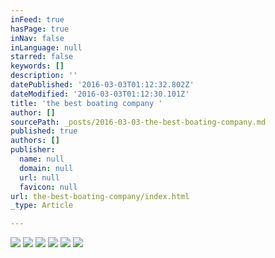 ```yaml
---
inFeed: true
hasPage: true
inNav: false
inLanguage: null
starred: false
keywords: []
description: ''
datePublished: '2016-03-03T01:12:32.802Z'
dateModified: '2016-03-03T01:12:30.101Z'
title: 'the best boating company '
author: []
sourcePath: _posts/2016-03-03-the-best-boating-company.md
published: true
authors: []
publisher:
  name: null
  domain: null
  url: null
  favicon: null
url: the-best-boating-company/index.html
_type: Article

---
```

![](https://the-grid-user-content.s3-us-west-2.amazonaws.com/5f31a716-458c-4bbc-94a9-5eefff976deb.jpg)
![](https://the-grid-user-content.s3-us-west-2.amazonaws.com/d5c9ea41-2ea1-4f58-9177-9e19f332e803.jpg)
![](https://the-grid-user-content.s3-us-west-2.amazonaws.com/af221aff-fc5d-444b-8d85-f2d935850206.jpg)
![](https://the-grid-user-content.s3-us-west-2.amazonaws.com/90b760b5-f5d7-44c4-8438-81816ce82b2b.jpg)
![](https://the-grid-user-content.s3-us-west-2.amazonaws.com/a2da0a49-b725-4863-a4c6-6b7a5ba15309.jpg)
![](https://the-grid-user-content.s3-us-west-2.amazonaws.com/2c297f9d-b2f8-459e-aefb-0afa3178da9d.jpg)